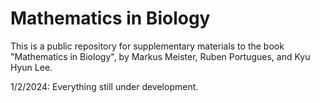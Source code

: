 # Mathematics in Biology

This is a public repository for supplementary materials to the book "Mathematics in Biology", by Markus Meister, Ruben Portugues, and Kyu Hyun Lee.

1/2/2024: Everything still under development.
